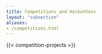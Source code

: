 ```yaml
---
title: Competitions and Hackathons
layout: "subsection"
aliases:
- /competitions.html
---
```


{{< competition-projects >}}